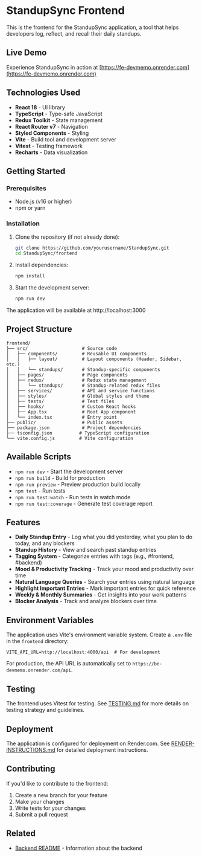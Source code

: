 # StandupSync Frontend

This is the frontend for the StandupSync application, a tool that helps developers log, reflect, and recall their daily standups.

## Live Demo

Experience StandupSync in action at [https://fe-devmemo.onrender.com](https://fe-devmemo.onrender.com)

## Technologies Used

- **React 18** - UI library
- **TypeScript** - Type-safe JavaScript
- **Redux Toolkit** - State management
- **React Router v7** - Navigation
- **Styled Components** - Styling
- **Vite** - Build tool and development server
- **Vitest** - Testing framework
- **Recharts** - Data visualization

## Getting Started

### Prerequisites

- Node.js (v16 or higher)
- npm or yarn

### Installation

1. Clone the repository (if not already done):
   ```bash
   git clone https://github.com/yourusername/StandupSync.git
   cd StandupSync/frontend
   ```

2. Install dependencies:
   ```bash
   npm install
   ```

3. Start the development server:
   ```bash
   npm run dev
   ```

The application will be available at http://localhost:3000

## Project Structure

```
frontend/
├── src/                    # Source code
│   ├── components/         # Reusable UI components
│   │   ├── layout/         # Layout components (Header, Sidebar, etc.)
│   │   └── standups/       # Standup-specific components
│   ├── pages/              # Page components
│   ├── redux/              # Redux state management
│   │   └── standups/       # Standup-related redux files
│   ├── services/           # API and service functions
│   ├── styles/             # Global styles and theme
│   ├── tests/              # Test files
│   ├── hooks/              # Custom React hooks
│   ├── App.tsx             # Root App component
│   └── index.tsx           # Entry point
├── public/                 # Public assets
├── package.json            # Project dependencies
├── tsconfig.json          # TypeScript configuration
└── vite.config.js         # Vite configuration
```

## Available Scripts

- `npm run dev` - Start the development server
- `npm run build` - Build for production
- `npm run preview` - Preview production build locally
- `npm test` - Run tests
- `npm run test:watch` - Run tests in watch mode
- `npm run test:coverage` - Generate test coverage report

## Features

- **Daily Standup Entry** - Log what you did yesterday, what you plan to do today, and any blockers
- **Standup History** - View and search past standup entries
- **Tagging System** - Categorize entries with tags (e.g., #frontend, #backend)
- **Mood & Productivity Tracking** - Track your mood and productivity over time
- **Natural Language Queries** - Search your entries using natural language
- **Highlight Important Entries** - Mark important entries for quick reference
- **Weekly & Monthly Summaries** - Get insights into your work patterns
- **Blocker Analysis** - Track and analyze blockers over time

## Environment Variables

The application uses Vite's environment variable system. Create a `.env` file in the `frontend` directory:

```env
VITE_API_URL=http://localhost:4000/api  # For development
```

For production, the API URL is automatically set to `https://be-devmemo.onrender.com/api`.

## Testing

The frontend uses Vitest for testing. See [TESTING.md](../memory-bank/TESTING.md) for more details on testing strategy and guidelines.

## Deployment

The application is configured for deployment on Render.com. See [RENDER-INSTRUCTIONS.md](./RENDER-INSTRUCTIONS.md) for detailed deployment instructions.

## Contributing

If you'd like to contribute to the frontend:

1. Create a new branch for your feature
2. Make your changes
3. Write tests for your changes
4. Submit a pull request

## Related

- [Backend README](https://github.com/emrekardaslar/be-devmemo/blob/main/README.md) - Information about the backend